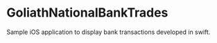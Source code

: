 # GoliathNationalBankTrades

Sample iOS application to display bank transactions developed in swift.
